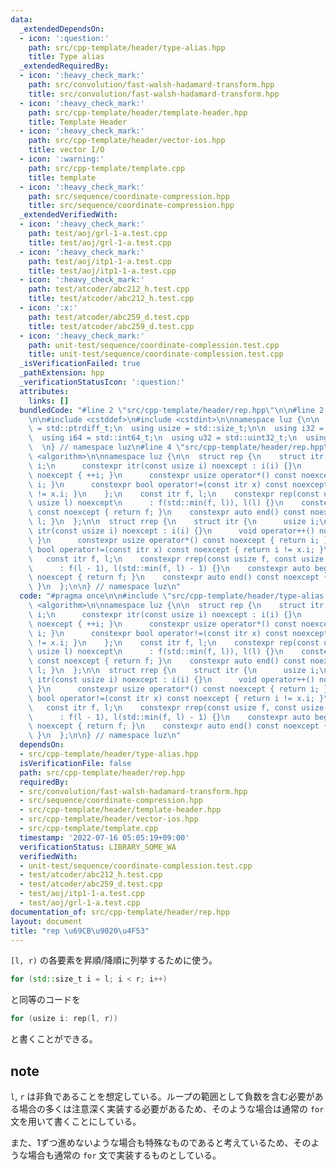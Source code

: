 ```yaml
---
data:
  _extendedDependsOn:
  - icon: ':question:'
    path: src/cpp-template/header/type-alias.hpp
    title: Type alias
  _extendedRequiredBy:
  - icon: ':heavy_check_mark:'
    path: src/convolution/fast-walsh-hadamard-transform.hpp
    title: src/convolution/fast-walsh-hadamard-transform.hpp
  - icon: ':heavy_check_mark:'
    path: src/cpp-template/header/template-header.hpp
    title: Template Header
  - icon: ':heavy_check_mark:'
    path: src/cpp-template/header/vector-ios.hpp
    title: vector I/O
  - icon: ':warning:'
    path: src/cpp-template/template.cpp
    title: template
  - icon: ':heavy_check_mark:'
    path: src/sequence/coordinate-compression.hpp
    title: src/sequence/coordinate-compression.hpp
  _extendedVerifiedWith:
  - icon: ':heavy_check_mark:'
    path: test/aoj/grl-1-a.test.cpp
    title: test/aoj/grl-1-a.test.cpp
  - icon: ':heavy_check_mark:'
    path: test/aoj/itp1-1-a.test.cpp
    title: test/aoj/itp1-1-a.test.cpp
  - icon: ':heavy_check_mark:'
    path: test/atcoder/abc212_h.test.cpp
    title: test/atcoder/abc212_h.test.cpp
  - icon: ':x:'
    path: test/atcoder/abc259_d.test.cpp
    title: test/atcoder/abc259_d.test.cpp
  - icon: ':heavy_check_mark:'
    path: unit-test/sequence/coordinate-complession.test.cpp
    title: unit-test/sequence/coordinate-complession.test.cpp
  _isVerificationFailed: true
  _pathExtension: hpp
  _verificationStatusIcon: ':question:'
  attributes:
    links: []
  bundledCode: "#line 2 \"src/cpp-template/header/rep.hpp\"\n\n#line 2 \"src/cpp-template/header/type-alias.hpp\"\
    \n\n#include <cstddef>\n#include <cstdint>\n\nnamespace luz {\n\n  using isize\
    \ = std::ptrdiff_t;\n  using usize = std::size_t;\n\n  using i32 = std::int32_t;\n\
    \  using i64 = std::int64_t;\n  using u32 = std::uint32_t;\n  using u64 = std::uint64_t;\n\
    \  \n} // namespace luz\n#line 4 \"src/cpp-template/header/rep.hpp\"\n\n#include\
    \ <algorithm>\n\nnamespace luz {\n\n  struct rep {\n    struct itr {\n      usize\
    \ i;\n      constexpr itr(const usize i) noexcept : i(i) {}\n      void operator++()\
    \ noexcept { ++i; }\n      constexpr usize operator*() const noexcept { return\
    \ i; }\n      constexpr bool operator!=(const itr x) const noexcept { return i\
    \ != x.i; }\n    };\n    const itr f, l;\n    constexpr rep(const usize f, const\
    \ usize l) noexcept\n      : f(std::min(f, l)), l(l) {}\n    constexpr auto begin()\
    \ const noexcept { return f; }\n    constexpr auto end() const noexcept { return\
    \ l; }\n  };\n\n  struct rrep {\n    struct itr {\n      usize i;\n      constexpr\
    \ itr(const usize i) noexcept : i(i) {}\n      void operator++() noexcept { --i;\
    \ }\n      constexpr usize operator*() const noexcept { return i; }\n      constexpr\
    \ bool operator!=(const itr x) const noexcept { return i != x.i; }\n    };\n \
    \   const itr f, l;\n    constexpr rrep(const usize f, const usize l) noexcept\n\
    \      : f(l - 1), l(std::min(f, l) - 1) {}\n    constexpr auto begin() const\
    \ noexcept { return f; }\n    constexpr auto end() const noexcept { return l;\
    \ }\n  };\n\n} // namespace luz\n"
  code: "#pragma once\n\n#include \"src/cpp-template/header/type-alias.hpp\"\n\n#include\
    \ <algorithm>\n\nnamespace luz {\n\n  struct rep {\n    struct itr {\n      usize\
    \ i;\n      constexpr itr(const usize i) noexcept : i(i) {}\n      void operator++()\
    \ noexcept { ++i; }\n      constexpr usize operator*() const noexcept { return\
    \ i; }\n      constexpr bool operator!=(const itr x) const noexcept { return i\
    \ != x.i; }\n    };\n    const itr f, l;\n    constexpr rep(const usize f, const\
    \ usize l) noexcept\n      : f(std::min(f, l)), l(l) {}\n    constexpr auto begin()\
    \ const noexcept { return f; }\n    constexpr auto end() const noexcept { return\
    \ l; }\n  };\n\n  struct rrep {\n    struct itr {\n      usize i;\n      constexpr\
    \ itr(const usize i) noexcept : i(i) {}\n      void operator++() noexcept { --i;\
    \ }\n      constexpr usize operator*() const noexcept { return i; }\n      constexpr\
    \ bool operator!=(const itr x) const noexcept { return i != x.i; }\n    };\n \
    \   const itr f, l;\n    constexpr rrep(const usize f, const usize l) noexcept\n\
    \      : f(l - 1), l(std::min(f, l) - 1) {}\n    constexpr auto begin() const\
    \ noexcept { return f; }\n    constexpr auto end() const noexcept { return l;\
    \ }\n  };\n\n} // namespace luz\n"
  dependsOn:
  - src/cpp-template/header/type-alias.hpp
  isVerificationFile: false
  path: src/cpp-template/header/rep.hpp
  requiredBy:
  - src/convolution/fast-walsh-hadamard-transform.hpp
  - src/sequence/coordinate-compression.hpp
  - src/cpp-template/header/template-header.hpp
  - src/cpp-template/header/vector-ios.hpp
  - src/cpp-template/template.cpp
  timestamp: '2022-07-16 05:05:19+09:00'
  verificationStatus: LIBRARY_SOME_WA
  verifiedWith:
  - unit-test/sequence/coordinate-complession.test.cpp
  - test/atcoder/abc212_h.test.cpp
  - test/atcoder/abc259_d.test.cpp
  - test/aoj/itp1-1-a.test.cpp
  - test/aoj/grl-1-a.test.cpp
documentation_of: src/cpp-template/header/rep.hpp
layout: document
title: "rep \u69CB\u9020\u4F53"
---
```


`[l, r)` の各要素を昇順/降順に列挙するために使う。


```cpp
for (std::size_t i = l; i < r; i++)
```

と同等のコードを

```cpp
for (usize i: rep(l, r))
```

と書くことができる。

## note
`l`, `r` は非負であることを想定している。ループの範囲として負数を含む必要がある場合の多くは注意深く実装する必要があるため、そのような場合は通常の `for` 文を用いて書くことにしている。

また、1ずつ進めないような場合も特殊なものであると考えているため、そのような場合も通常の `for` 文で実装するものとしている。
